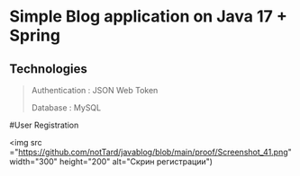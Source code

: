 # Simple Blog application on Java 17 + Spring

## Technologies
>Authentication : JSON Web Token
>
>Database : MySQL

#User Registration

<img src ="https://github.com/notTard/javablog/blob/main/proof/Screenshot_41.png" width="300" height="200" alt="Скрин регистрации")
